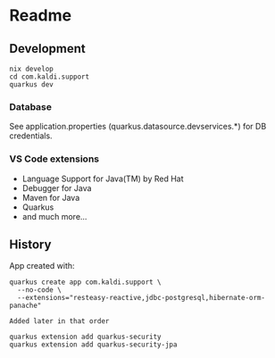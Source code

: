 # Readme

## Development

```shell
nix develop
cd com.kaldi.support
quarkus dev
```

### Database

See application.properties (quarkus.datasource.devservices.*) for DB credentials.

### VS Code extensions

- Language Support for Java(TM) by Red Hat
- Debugger for Java
- Maven for Java
- Quarkus
- and much more...

## History

App created with:

```shell
quarkus create app com.kaldi.support \
  --no-code \
  --extensions="resteasy-reactive,jdbc-postgresql,hibernate-orm-panache"

Added later in that order

quarkus extension add quarkus-security
quarkus extension add quarkus-security-jpa
```
